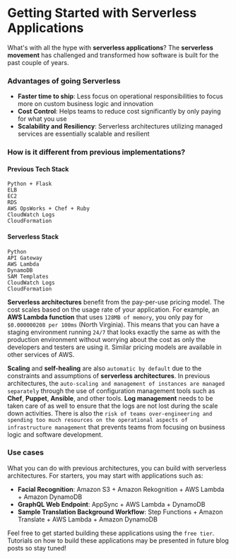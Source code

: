 # Getting Started with Serverless Applications

What's with all the hype with **serverless applications**? The **serverless movement** has challenged and transformed how software is built for the past couple of years. 

### Advantages of going Serverless
- **Faster time to ship**: Less focus on operational responsibilities to focus more on custom business logic and innovation
- **Cost Control**: Helps teams to reduce cost significantly by only paying for what you use
- **Scalability and Resiliency**: Serverless architectures utilizing managed services are essentially scalable and resilient


### How is it different from previous implementations?

#### Previous Tech Stack
```
Python + Flask
ELB
EC2
RDS
AWS OpsWorks + Chef + Ruby
CloudWatch Logs
CloudFormation
```
#### Serverless Stack
```
Python
API Gateway
AWS Lambda
DynamoDB
SAM Templates
CloudWatch Logs
CloudFormation
```

**Serverless architectures** benefit from the pay-per-use pricing model. The cost scales based on the usage rate of your application. For example, an **AWS Lambda function** that uses `128MB of memory`, you only pay for `$0.000000208 per 100ms` (North Virginia). This means that you can have a staging environment running `24/7` that looks exactly the same as with the production environment without worrying about the cost as only the developers and testers are using it. Similar pricing models are available in other services of AWS.

**Scaling** and **self-healing** are also `automatic by default` due to the constraints and assumptions of **serverless architectures**. In previous architectures, the `auto-scaling and management of instances are managed separately` through the use of configuration management tools such as **Chef**, **Puppet**, **Ansible**, and other tools. **Log management** needs to be taken care of as well to ensure that the logs are not lost during the scale down activities. There is also the `risk of teams over-engineering and spending too much resources on the operational aspects of infrastructure management` that prevents teams from focusing on business logic and software development.


### Use cases

What you can do with previous architectures, you can build with serverless architectures. For starters, you may start with applications such as:

- **Facial Recognition**: Amazon S3 + Amazon Rekognition + AWS Lambda + Amazon DynamoDB
- **GraphQL Web Endpoint**: AppSync + AWS Lambda + DynamoDB
- **Sample Translation Background Workflow**: Step Functions + Amazon Translate + AWS Lambda + Amazon DynamoDB


Feel free to get started building these applications using the `free tier`. Tutorials on how to build these applications may be presented in future blog posts so stay tuned!
